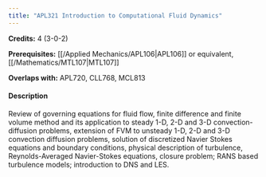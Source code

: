 ```yaml
---
title: "APL321 Introduction to Computational Fluid Dynamics"
---
```

**Credits:** 4 (3-0-2)

**Prerequisites:** [[/Applied Mechanics/APL106|APL106]] or equivalent, [[/Mathematics/MTL107|MTL107]]

**Overlaps with:** APL720, CLL768, MCL813

#### Description
Review of governing equations for fluid flow, finite difference and finite volume method and its application to steady 1-D, 2-D and 3-D convection-diffusion problems, extension of FVM to unsteady 1-D, 2-D and 3-D convection diffusion problems, solution of discretized Navier Stokes equations and boundary conditions, physical description of turbulence, Reynolds-Averaged Navier-Stokes equations, closure problem; RANS based turbulence models; introduction to DNS and LES.
